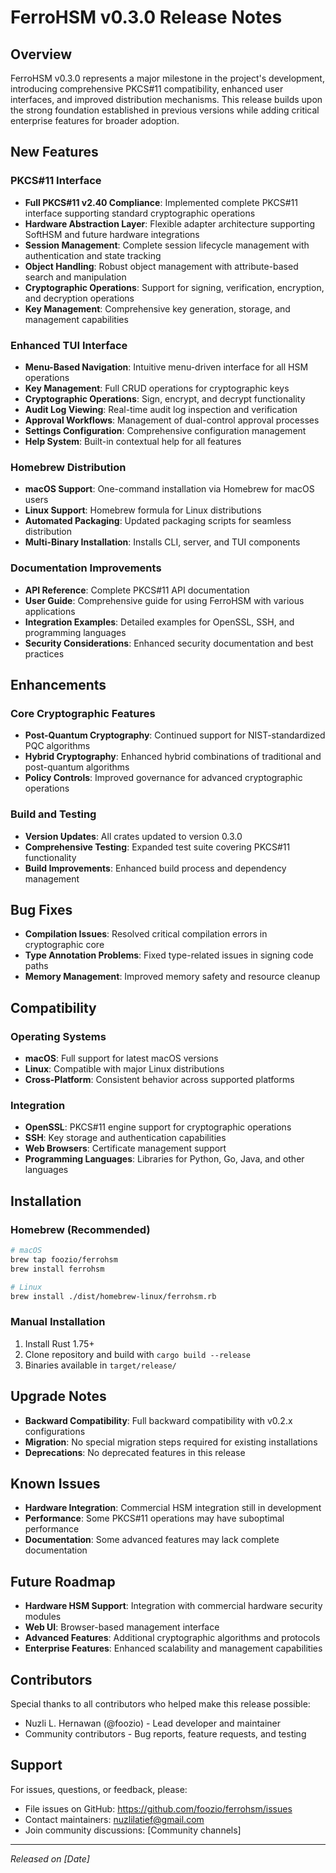 # FerroHSM v0.3.0 Release Notes

## Overview

FerroHSM v0.3.0 represents a major milestone in the project's development, introducing comprehensive PKCS#11 compatibility, enhanced user interfaces, and improved distribution mechanisms. This release builds upon the strong foundation established in previous versions while adding critical enterprise features for broader adoption.

## New Features

### PKCS#11 Interface
- **Full PKCS#11 v2.40 Compliance**: Implemented complete PKCS#11 interface supporting standard cryptographic operations
- **Hardware Abstraction Layer**: Flexible adapter architecture supporting SoftHSM and future hardware integrations
- **Session Management**: Complete session lifecycle management with authentication and state tracking
- **Object Handling**: Robust object management with attribute-based search and manipulation
- **Cryptographic Operations**: Support for signing, verification, encryption, and decryption operations
- **Key Management**: Comprehensive key generation, storage, and management capabilities

### Enhanced TUI Interface
- **Menu-Based Navigation**: Intuitive menu-driven interface for all HSM operations
- **Key Management**: Full CRUD operations for cryptographic keys
- **Cryptographic Operations**: Sign, encrypt, and decrypt functionality
- **Audit Log Viewing**: Real-time audit log inspection and verification
- **Approval Workflows**: Management of dual-control approval processes
- **Settings Configuration**: Comprehensive configuration management
- **Help System**: Built-in contextual help for all features

### Homebrew Distribution
- **macOS Support**: One-command installation via Homebrew for macOS users
- **Linux Support**: Homebrew formula for Linux distributions
- **Automated Packaging**: Updated packaging scripts for seamless distribution
- **Multi-Binary Installation**: Installs CLI, server, and TUI components

### Documentation Improvements
- **API Reference**: Complete PKCS#11 API documentation
- **User Guide**: Comprehensive guide for using FerroHSM with various applications
- **Integration Examples**: Detailed examples for OpenSSL, SSH, and programming languages
- **Security Considerations**: Enhanced security documentation and best practices

## Enhancements

### Core Cryptographic Features
- **Post-Quantum Cryptography**: Continued support for NIST-standardized PQC algorithms
- **Hybrid Cryptography**: Enhanced hybrid combinations of traditional and post-quantum algorithms
- **Policy Controls**: Improved governance for advanced cryptographic operations

### Build and Testing
- **Version Updates**: All crates updated to version 0.3.0
- **Comprehensive Testing**: Expanded test suite covering PKCS#11 functionality
- **Build Improvements**: Enhanced build process and dependency management

## Bug Fixes

- **Compilation Issues**: Resolved critical compilation errors in cryptographic core
- **Type Annotation Problems**: Fixed type-related issues in signing code paths
- **Memory Management**: Improved memory safety and resource cleanup

## Compatibility

### Operating Systems
- **macOS**: Full support for latest macOS versions
- **Linux**: Compatible with major Linux distributions
- **Cross-Platform**: Consistent behavior across supported platforms

### Integration
- **OpenSSL**: PKCS#11 engine support for cryptographic operations
- **SSH**: Key storage and authentication capabilities
- **Web Browsers**: Certificate management support
- **Programming Languages**: Libraries for Python, Go, Java, and other languages

## Installation

### Homebrew (Recommended)
```bash
# macOS
brew tap foozio/ferrohsm
brew install ferrohsm

# Linux
brew install ./dist/homebrew-linux/ferrohsm.rb
```

### Manual Installation
1. Install Rust 1.75+
2. Clone repository and build with `cargo build --release`
3. Binaries available in `target/release/`

## Upgrade Notes

- **Backward Compatibility**: Full backward compatibility with v0.2.x configurations
- **Migration**: No special migration steps required for existing installations
- **Deprecations**: No deprecated features in this release

## Known Issues

- **Hardware Integration**: Commercial HSM integration still in development
- **Performance**: Some PKCS#11 operations may have suboptimal performance
- **Documentation**: Some advanced features may lack complete documentation

## Future Roadmap

- **Hardware HSM Support**: Integration with commercial hardware security modules
- **Web UI**: Browser-based management interface
- **Advanced Features**: Additional cryptographic algorithms and protocols
- **Enterprise Features**: Enhanced scalability and management capabilities

## Contributors

Special thanks to all contributors who helped make this release possible:
- Nuzli L. Hernawan (@foozio) - Lead developer and maintainer
- Community contributors - Bug reports, feature requests, and testing

## Support

For issues, questions, or feedback, please:
- File issues on GitHub: https://github.com/foozio/ferrohsm/issues
- Contact maintainers: nuzlilatief@gmail.com
- Join community discussions: [Community channels]

---

*Released on [Date]*
